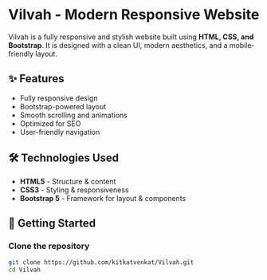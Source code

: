 # Vilvah - Modern Responsive Website

Vilvah is a fully responsive and stylish website built using **HTML, CSS, and Bootstrap**. It is designed with a clean UI, modern aesthetics, and a mobile-friendly layout.



## ✨ Features
- Fully responsive design
- Bootstrap-powered layout
- Smooth scrolling and animations
- Optimized for SEO
- User-friendly navigation

## 🛠️ Technologies Used
- **HTML5** - Structure & content
- **CSS3** - Styling & responsiveness
- **Bootstrap 5** - Framework for layout & components

## 🚀 Getting Started
### Clone the repository
```bash
git clone https://github.com/kitkatvenkat/Vilvah.git
cd Vilvah
